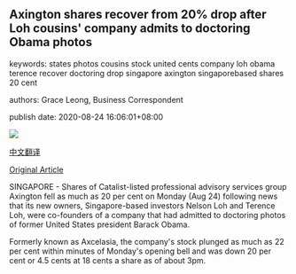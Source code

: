 ## Axington shares recover from 20% drop after Loh cousins' company admits to doctoring Obama photos

keywords: states photos cousins stock united cents company loh obama terence recover doctoring drop singapore axington singaporebased shares 20 cent

authors: Grace Leong, Business Correspondent

publish date: 2020-08-24 16:06:01+08:00

![](https://www.straitstimes.com/sites/default/files/styles/x_large/public/articles/2020/08/24/yq-bellag-24082024.jpg?itok=1QB0zPc4)

[中文翻译](Axington%20shares%20recover%20from%2020%25%20drop%20after%20Loh%20cousins%27%20company%20admits%20to%20doctoring%20Obama%20photos_zh.md)

[Original Article](https://www.straitstimes.com/business/companies-markets/axington-shares-tumble-20-per-cent-after-new-owners-company-admitted-to)

SINGAPORE - Shares of Catalist-listed professional advisory services group Axington fell as much as 20 per cent on Monday (Aug 24) following news that its new owners, Singapore-based investors Nelson Loh and Terence Loh, were co-founders of a company that had admitted to doctoring photos of former United States president Barack Obama.

Formerly known as Axcelasia, the company's stock plunged as much as 22 per cent within minutes of Monday's opening bell and was down 20 per cent or 4.5 cents at 18 cents a share as of about 3pm.